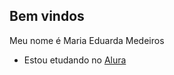 ## Bem vindos


Meu nome é Maria Eduarda Medeiros

- Estou etudando no [Alura](https://www.alura.com.br)
